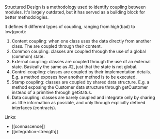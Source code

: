 Structured Design is a methodology used to identify coupling between modules. It's largely outdated, but it has served as a building block for better methodologies.

It defines 6 different types of coupling, ranging from high(bad) to low(good):

1. Content coupling: when one class uses the data directly from another class. The are coupled through their content.
2. Common coupling: classes are coupled through the use of a global (common) state.
3. External coupling: classes are coupled through the use of an external state. Basically the same as #2, just that the state is not global.
4. Control coupling: classes are coupled by their implementation details. E.g. a method exposes how another method is to be executed.
5. Stamp coupling: classes are coupled by shared data structure. E.g. a method exposing the Customer data structure through getCustomer instead of a primitive through getStatus.
6. Data coupling: classes are barely coupled and integrate only by sharing as little information as possible, and only through explicitly defined interfaces (contracts).

Links:

- [[connascence]]
- [[integration-strength]]